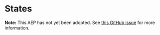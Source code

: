 # States

**Note:** This AEP has not yet been adopted. See
[this GitHub issue](https://github.com/aep-dev/aep.dev/issues/30) for more
information.
